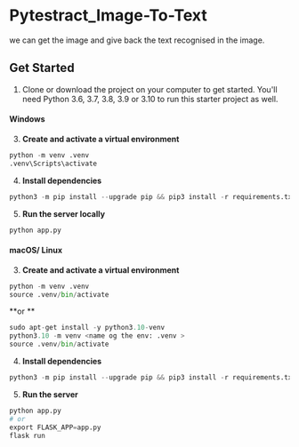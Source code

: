 # Pytestract_Image-To-Text
we can get the image and give back the text recognised in the image.

## Get Started

1. Clone or download the project on your computer to get started. You'll need Python 3.6, 3.7, 3.8, 3.9 or 3.10 to run this starter project as well.

#### Windows

3. **Create and activate a virtual environment**
```python
python -m venv .venv
.venv\Scripts\activate
```

4. **Install dependencies**  
```python
python3 -m pip install --upgrade pip && pip3 install -r requirements.txt
```

5. **Run the server locally**  
```python
python app.py
```

#### macOS/ Linux

3. **Create and activate a virtual environment**
```python
python -m venv .venv
source .venv/bin/activate
```

**or **

```python
sudo apt-get install -y python3.10-venv
python3.10 -m venv <name og the env: .venv >
source .venv/bin/activate
```

4. **Install dependencies**
```python
python3 -m pip install --upgrade pip && pip3 install -r requirements.txt
```

5. **Run the server**
```python
python app.py
# or
export FLASK_APP=app.py
flask run
```
